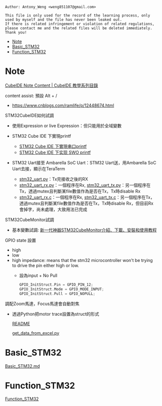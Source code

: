 ```
Author: Antony_Weng <weng851107@gmail.com>

This file is only used for the record of the learning process, only used by myself and the file has never been leaked out.
If there is related infringement or violation of related regulations, please contact me and the related files will be deleted immediately. Thank you!
```

- [Note](#0)
- [Basic_STM32](#1)
- [Function_STM32](#2)




<h1 id="0">Note</h1>

[CubeIDE Note Content | CubeIDE 教學系列目錄](https://medium.com/stm32cubeide/cubeide-note-context-cubeide-%E6%95%99%E5%AD%B8%E7%B3%BB%E5%88%97%E7%9B%AE%E9%8C%84-4879670ddf4f)

content assist: 預設 Alt + /

- https://www.cnblogs.com/ramlife/p/12448674.html

STM32CubeIDE如何試調

- 使用Expression or live Expression：但只能用於全域變數

- STM32 Cube IDE 下實現printf
    - [STM32 Cube IDE 下實現串口printf](http://ibotx.com/?p=198)
    - [STM32 Cube IDE 下实现 SWO printf](http://ibotx.com/?p=236)

- STM32 Uart接至 Ambarella SoC Uart：STM32 Uart送，用Ambarella SoC Uart去接，顯示在TeraTerm

  - [stm32_uart.py](./code/uart/stm32_uart.py)：Tx完接收之後的RX
  - [stm32_uart_rx.py](./code/uart/stm32_uart_rx.py)：一個程序在Rx, [stm32_uart_tx.py](./code/uart/stm32_uart_tx.py)：另一個程序在Tx，透過mutex且判斷某file數值作為是否在Tx，Tx時disable Rx
  - [stm32_uart_rx.c](./code/uart/stm32_uart_rx.py)：一個程序在Rx, [stm32_uart_tx.c](./code/uart/stm32_uart_tx.py)：另一個程序在Tx，透過mutex且判斷某file數值作為是否在Tx，Tx時disable Rx，但目前Rx會掉字，尚未處理，大致用法已完成

STM32CubeMonitor試調

- 基本變數試調: [新一代神器STM32CubeMonitor介紹、下載、安裝和使用教程](https://www.twblogs.net/a/5e6c165dbd9eee211685f5b5)

GPIO state 設置

- high
- low
- high impedance: means that the stm32 microcontroller won't be trying to drive the pin either high or low.
  - 設為input + No Pull

    ```C
    GPIO_InitStruct.Pin = GPIO_PIN_12; 
    GPIO_InitStruct.Mode = GPIO_MODE_INPUT; 
    GPIO_InitStruct.Pull = GPIO_NOPULL;
    ```

調配Zoom馬達，Focus馬達會自動對焦

- 透過Python把motor trace設置為struct的形式

    [README](./code/excel/README)

    [get_data_from_excel.py](./code/excel/get_data_from_excel.py)


<h1 id="1">Basic_STM32</h1>

[Basic_STM32.md](./Basic_STM32.md)

<h1 id="2">Function_STM32</h1>

[Function_STM32](./Function_STM32.md)





